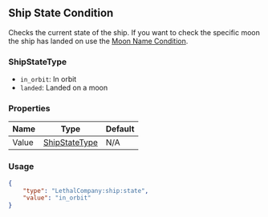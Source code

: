 ## Ship State Condition
Checks the current state of the ship.
If you want to check the specific moon the ship has landed on use the [Moon Name Condition](/games/lethal-company/conditions/MoonNameCondition).

### ShipStateType
- `in_orbit`: In orbit
- `landed`: Landed on a moon

### Properties
| Name | Type | Default |
|--------|-------|---------|
| Value | [ShipStateType](#shipstatetype) | N/A |

### Usage
```json
{
    "type": "LethalCompany:ship:state",
    "value": "in_orbit"
}
```
